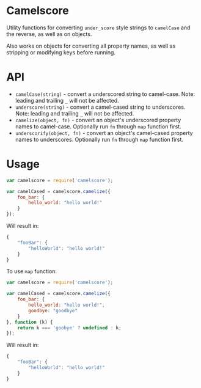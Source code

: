 # Camelscore

Utility functions for converting `under_score` style strings to `camelCase` and the reverse, as well as on objects.

Also works on objects for converting all property names, as well as stripping or modifying keys before running.

# API

- `camelCase(string)` - convert a underscored string to camel-case. Note: leading and trailing `_` will not be affected.
- `underscore(string)` - convert a camel-cased string to underscores. Note: leading and trailing `_` will not be affected.
- `camelize(object, fn)` - convert an object's underscored property names to camel-case. Optionally run `fn` through `map` function first.
- `underscorify(object, fn)` - convert an object's camel-cased property names to underscores. Optionally run `fn` through `map` function first.

# Usage

```javascript
var camelscore = require('camelscore');

var camelCased = camelscore.camelize({
    foo_bar: {
        hello_world: "hello world!"
    }
});
```

Will result in:

```javascript
{
    "fooBar": {
        "helloWorld": "hello world!"
    }
}
```

To use `map` function:

```javascript
var camelscore = require('camelscore');

var camelCased = camelscore.camelize({
    foo_bar: {
        hello_world: "hello world!",
        goodbye: "goodbye"
    }
}, function (k) {
    return k === 'goobye' ? undefined : k;
});
```

Will result in:

```javascript
{
    "fooBar": {
        "helloWorld": "hello world!"
    }
}
```
